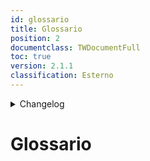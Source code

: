 ```yaml
---
id: glossario
title: Glossario
position: 2
documentclass: TWDocumentFull
toc: true
version: 2.1.1
classification: Esterno
---
```


<!-- ::: {.no-export} -->

<details>
  <summary>Changelog</summary>

<!-- ::: -->

| Data       | Versione | Descrizione                               | Autore         | Data Approvazione | Approvatore    |
| ---------- | -------- | ----------------------------------------- | -------------- | ----------------- | -------------- |
| 04/02/2025 | 2.2.0    | Aggiunta versione PDF                     | Monetti Luca   |                   |                |
| 13/01/2025 | 2.1.0    | Aggiunti nuovi termini                    | Carraro Agnese | 13/01/2025        | Marcon Giulia  |
| 16/12/2024 | 2.0.0    | Implementazione di docusaurus-terminology | Monetti Luca   | 19/12/2024        | Pistori Gaia   |
| 18/11/2024 | 1.0.0    | Prima stesura del documento               | Marcon Giulia  | 19/11/2024        | Carraro Agnese |

Table: Changelog

<!-- ::: {.no-export} -->

</details>

<!-- ::: -->

# Glossario
